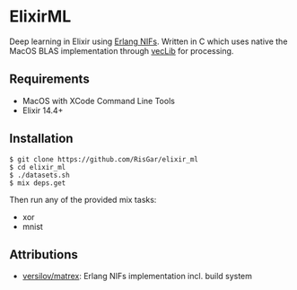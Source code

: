 # ElixirML

Deep learning in Elixir using [Erlang NIFs](https://www.erlang.org/doc/tutorial/nif.html).
Written in C which uses native the MacOS BLAS implementation through [vecLib](https://developer.apple.com/documentation/accelerate/veclib) for processing.

## Requirements

- MacOS with XCode Command Line Tools
- Elixir 14.4+

## Installation

```console
$ git clone https://github.com/RisGar/elixir_ml
$ cd elixir_ml
$ ./datasets.sh
$ mix deps.get
```

Then run any of the provided mix tasks:

- xor
- mnist

## Attributions

- [versilov/matrex](https://github.com/versilov/matrex): Erlang NIFs implementation incl. build system
